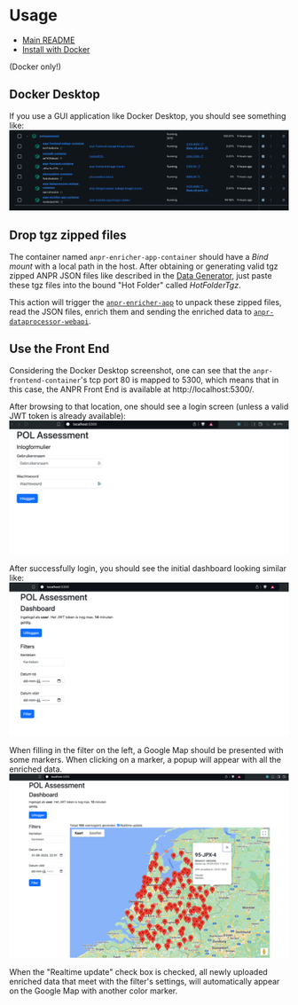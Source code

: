 # Usage

- [Main README](../../README.md)
- [Install with Docker](DOCKER.md)

(Docker only!)

## Docker Desktop
If you use a GUI application like Docker Desktop, you should see something like:
![Example of Docker Desktop](../screenshots/docker-desktop.png)

## Drop tgz zipped files
The container named `anpr-enricher-app-container` should have a _Bind mount_ with a local path in the host. After obtaining or generating valid tgz zipped ANPR JSON files like described in the [Data Generator](../../DataGenerator/README.md), just paste these tgz files into the bound "Hot Folder" called *HotFolderTgz*.

This action will trigger the [`anpr-enricher-app`](../../PolAssessment/AnprEnricher.App/) to unpack these zipped files, read the JSON files, enrich them and sending the enriched data to [`anpr-dataprocessor-webapi`](../../PolAssessment/AnprDataProcessor.WebApi/).

## Use the Front End
Considering the Docker Desktop screenshot, one can see that the `anpr-frontend-container`'s tcp port 80 is mapped to 5300, which means that in this case, the ANPR Front End is available at http://localhost:5300/.

After browsing to that location, one should see a login screen (unless a valid JWT token is already available):
![alt text](../screenshots/login-screen.png)

After successfully login, you should see the initial dashboard looking similar like:
![alt text](../screenshots/dashboard.png)

When filling in the filter on the left, a Google Map should be presented with some markers. When clicking on a marker, a popup will appear with all the enriched data.
![alt text](../screenshots/google-map.png)

When the "Realtime update" check box is checked, all newly uploaded enriched data that meet with the filter's settings, will automatically appear on the Google Map with another color marker.
